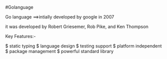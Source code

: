 #Golanguage


Go language ==>intially developed by google in 2007

it was developed by Robert Griesemer, Rob Pike, and Ken Thompson

Key Features:-

 $  static typing
 $  language design
 $  testing support
 $  platform independent
 $  package management
 $  powerful standard library

